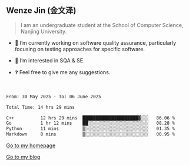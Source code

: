 ## Wenze Jin (金文泽)

> I am an undergraduate student at the School of Computer Science, Nanjing University.

- 🔭 I’m currently working on software quality assurance, particularly focusing on testing approaches for specific software.
  
- 🌱 I’m interested in SQA & SE.
  
- ❓ Feel free to give me any suggestions.  

<br>  

<!--START_SECTION:waka-->

```txt
From: 30 May 2025 - To: 06 June 2025

Total Time: 14 hrs 29 mins

C++          12 hrs 29 mins  █████████████████████▓░░░   86.06 %
Go           1 hr 12 mins    ██░░░░░░░░░░░░░░░░░░░░░░░   08.28 %
Python       11 mins         ▒░░░░░░░░░░░░░░░░░░░░░░░░   01.35 %
Markdown     8 mins          ▒░░░░░░░░░░░░░░░░░░░░░░░░   00.95 %
```

<!--END_SECTION:waka-->

[Go to my homepage](https://wenzejin.github.io)

[Go to my blog](https://wenzejin.notion.site/Wenze-Jin-s-Blog-1635e9fa7b6d80b3adcedfacc74aa717?pvs=4)
